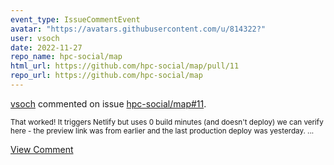 ```yaml
---
event_type: IssueCommentEvent
avatar: "https://avatars.githubusercontent.com/u/814322?"
user: vsoch
date: 2022-11-27
repo_name: hpc-social/map
html_url: https://github.com/hpc-social/map/pull/11
repo_url: https://github.com/hpc-social/map
---
```


<a href='https://github.com/vsoch' target='_blank'>vsoch</a> commented on issue <a href='https://github.com/hpc-social/map/pull/11' target='_blank'>hpc-social/map#11</a>.

<small>That worked! It triggers Netlify but uses  0 build minutes (and doesn't deploy) we can verify here - the preview link was from earlier and the last production deploy was yesterday. ...</small>

<a href='https://github.com/hpc-social/map/pull/11' target='_blank'>View Comment</a>